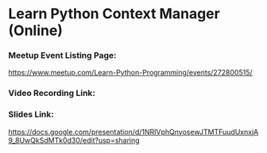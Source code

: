 # Learn Python Context Manager (Online)

### Meetup Event Listing Page:
https://www.meetup.com/Learn-Python-Programming/events/272800515/

### Video Recording Link:


### Slides Link:
https://docs.google.com/presentation/d/1NRIVphQnyosewJTMTFuudUxnxjA9_8UwQkSdMTk0d30/edit?usp=sharing
